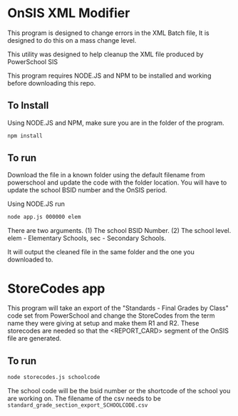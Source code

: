 # OnSIS XML Modifier

This program is designed to change errors in the XML Batch file,  It is designed to do this on a mass change level.

This utility was designed to help cleanup the XML file produced by PowerSchool SIS

This program requires NODE.JS and NPM to be installed and working before downloading this repo.

## To Install

Using NODE.JS and NPM, make sure you are in the folder of the program.

```bash
npm install
```

## To run

Download the file in a known folder using the default filename from powerschool and update the code with the folder location.  You will have to update the school BSID number and the OnSIS period.

Using NODE.JS run

```bash
node app.js 000000 elem
```

There are two arguments.  (1) The school BSID Number.  (2) The school level. elem - Elementary Schools, sec - Secondary Schools.

It will output the cleaned file in the same folder and the one you downloaded to.

# StoreCodes app

This program will take an export of the "Standards - Final Grades by Class" code set from PowerSchool and change the StoreCodes from the term name they were giving at setup and make them R1 and R2.
These storecodes are needed so that the <REPORT_CARD> segment of the OnSIS file are generated.

## To run

```bash
node storecodes.js schoolcode
```

The school code will be the bsid number or the shortcode of the school you are working on.
The filename of the csv needs to be ```standard_grade_section_export_SCHOOLCODE.csv```
